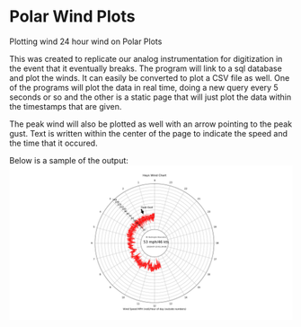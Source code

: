 # Polar Wind Plots
Plotting wind 24 hour wind on Polar Plots

This was created to replicate our analog instrumentation for digitization in the event that it eventually breaks.
The program will link to a sql database and plot the winds. It can easily be converted to plot a CSV file as well.
One of the programs will plot the data in real time, doing a new query every 5 seconds or so and the other is a static
page that will just plot the data within the timestamps that are given.

The peak wind will also be plotted as well with an arrow pointing to the peak gust. Text is written within the center of the page
to indicate the speed and the time that it occured.

Below is a sample of the output:
![alt text](https://github.com/adamjgill/Polar_Wind_Plot/blob/master/Setra_Hays.png)
